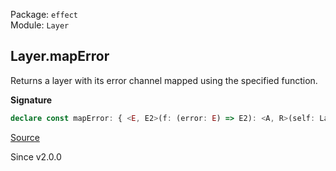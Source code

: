 Package: `effect`<br />
Module: `Layer`<br />

## Layer.mapError

Returns a layer with its error channel mapped using the specified function.

**Signature**

```ts
declare const mapError: { <E, E2>(f: (error: E) => E2): <A, R>(self: Layer<A, E, R>) => Layer<A, E2, R>; <A, E, R, E2>(self: Layer<A, E, R>, f: (error: E) => E2): Layer<A, E2, R>; }
```

[Source](https://github.com/Effect-TS/effect/tree/main/packages/effect/src/Layer.ts#L424)

Since v2.0.0